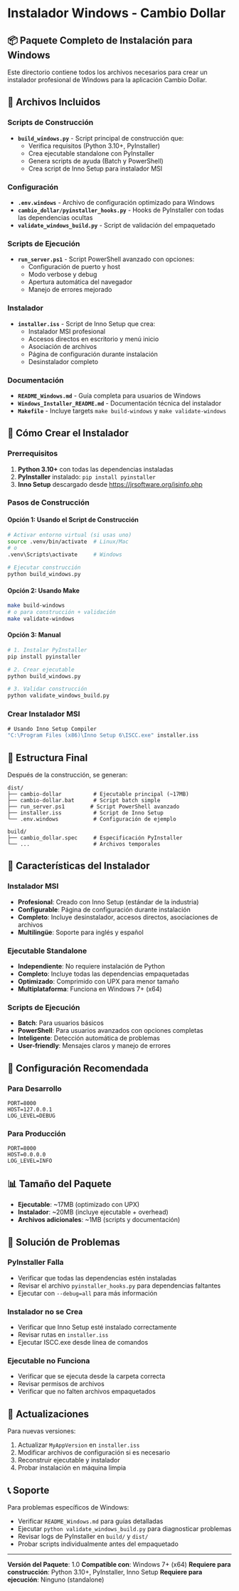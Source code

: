 # Instalador Windows - Cambio Dollar

## 📦 Paquete Completo de Instalación para Windows

Este directorio contiene todos los archivos necesarios para crear un instalador profesional de Windows para la aplicación Cambio Dollar.

## 📁 Archivos Incluidos

### Scripts de Construcción
- **`build_windows.py`** - Script principal de construcción que:
  - Verifica requisitos (Python 3.10+, PyInstaller)
  - Crea ejecutable standalone con PyInstaller
  - Genera scripts de ayuda (Batch y PowerShell)
  - Crea script de Inno Setup para instalador MSI

### Configuración
- **`.env.windows`** - Archivo de configuración optimizado para Windows
- **`cambio_dollar/pyinstaller_hooks.py`** - Hooks de PyInstaller con todas las dependencias ocultas
- **`validate_windows_build.py`** - Script de validación del empaquetado

### Scripts de Ejecución
- **`run_server.ps1`** - Script PowerShell avanzado con opciones:
  - Configuración de puerto y host
  - Modo verbose y debug
  - Apertura automática del navegador
  - Manejo de errores mejorado

### Instalador
- **`installer.iss`** - Script de Inno Setup que crea:
  - Instalador MSI profesional
  - Accesos directos en escritorio y menú inicio
  - Asociación de archivos
  - Página de configuración durante instalación
  - Desinstalador completo

### Documentación
- **`README_Windows.md`** - Guía completa para usuarios de Windows
- **`Windows_Installer_README.md`** - Documentación técnica del instalador
- **`Makefile`** - Incluye targets `make build-windows` y `make validate-windows`

## 🚀 Cómo Crear el Instalador

### Prerrequisitos
1. **Python 3.10+** con todas las dependencias instaladas
2. **PyInstaller** instalado: `pip install pyinstaller`
3. **Inno Setup** descargado desde https://jrsoftware.org/isinfo.php

### Pasos de Construcción

#### Opción 1: Usando el Script de Construcción
```bash
# Activar entorno virtual (si usas uno)
source .venv/bin/activate  # Linux/Mac
# o
.venv\Scripts\activate     # Windows

# Ejecutar construcción
python build_windows.py
```

#### Opción 2: Usando Make
```bash
make build-windows
# o para construcción + validación
make validate-windows
```

#### Opción 3: Manual
```bash
# 1. Instalar PyInstaller
pip install pyinstaller

# 2. Crear ejecutable
python build_windows.py

# 3. Validar construcción
python validate_windows_build.py
```

### Crear Instalador MSI
```cmd
# Usando Inno Setup Compiler
"C:\Program Files (x86)\Inno Setup 6\ISCC.exe" installer.iss
```

## 📂 Estructura Final

Después de la construcción, se generan:

```
dist/
├── cambio-dollar          # Ejecutable principal (~17MB)
├── cambio-dollar.bat      # Script batch simple
├── run_server.ps1        # Script PowerShell avanzado
├── installer.iss          # Script de Inno Setup
└── .env.windows           # Configuración de ejemplo

build/
├── cambio_dollar.spec     # Especificación PyInstaller
└── ...                    # Archivos temporales
```

## 🎯 Características del Instalador

### Instalador MSI
- **Profesional**: Creado con Inno Setup (estándar de la industria)
- **Configurable**: Página de configuración durante instalación
- **Completo**: Incluye desinstalador, accesos directos, asociaciones de archivos
- **Multilingüe**: Soporte para inglés y español

### Ejecutable Standalone
- **Independiente**: No requiere instalación de Python
- **Completo**: Incluye todas las dependencias empaquetadas
- **Optimizado**: Comprimido con UPX para menor tamaño
- **Multiplataforma**: Funciona en Windows 7+ (x64)

### Scripts de Ejecución
- **Batch**: Para usuarios básicos
- **PowerShell**: Para usuarios avanzados con opciones completas
- **Inteligente**: Detección automática de problemas
- **User-friendly**: Mensajes claros y manejo de errores

## 🔧 Configuración Recomendada

### Para Desarrollo
```env
PORT=8000
HOST=127.0.0.1
LOG_LEVEL=DEBUG
```

### Para Producción
```env
PORT=8000
HOST=0.0.0.0
LOG_LEVEL=INFO
```

## 📊 Tamaño del Paquete

- **Ejecutable**: ~17MB (optimizado con UPX)
- **Instalador**: ~20MB (incluye ejecutable + overhead)
- **Archivos adicionales**: ~1MB (scripts y documentación)

## 🐛 Solución de Problemas

### PyInstaller Falla
- Verificar que todas las dependencias estén instaladas
- Revisar el archivo `pyinstaller_hooks.py` para dependencias faltantes
- Ejecutar con `--debug=all` para más información

### Instalador no se Crea
- Verificar que Inno Setup esté instalado correctamente
- Revisar rutas en `installer.iss`
- Ejecutar ISCC.exe desde línea de comandos

### Ejecutable no Funciona
- Verificar que se ejecuta desde la carpeta correcta
- Revisar permisos de archivos
- Verificar que no falten archivos empaquetados

## 🔄 Actualizaciones

Para nuevas versiones:
1. Actualizar `MyAppVersion` en `installer.iss`
2. Modificar archivos de configuración si es necesario
3. Reconstruir ejecutable y instalador
4. Probar instalación en máquina limpia

## 📞 Soporte

Para problemas específicos de Windows:
- Verificar `README_Windows.md` para guías detalladas
- Ejecutar `python validate_windows_build.py` para diagnosticar problemas
- Revisar logs de PyInstaller en `build/` y `dist/`
- Probar scripts individualmente antes del empaquetado

---

**Versión del Paquete**: 1.0
**Compatible con**: Windows 7+ (x64)
**Requiere para construcción**: Python 3.10+, PyInstaller, Inno Setup
**Requiere para ejecución**: Ninguno (standalone)